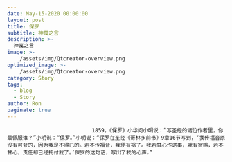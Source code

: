 ```yaml
---
date: May-15-2020 00:00:00
layout: post
title: 保罗
subtitle: 神寓之言
description: >-
  神寓之言
image: >-
    /assets/img/Qtcreator-overview.png
optimized_image: >-
    /assets/img/Qtcreator-overview.png
category: Story
tags:
  - blog
  - Story
author: Ron
paginate: true
---
```


							　　1859，《保罗》小华问小明说：“写圣经的诸位作者里，你最佩服谁？”小明说：“保罗。”小明说：“保罗在圣经《哥林多前书》9章16节写到，‘我传福音原没有可夸的，因为我是不得已的。若不传福音，我便有祸了。我若甘心作这事，就有赏赐，若不甘心，责任却已经托付我了。’保罗的这句话，写出了我的心声。”
							
							
						